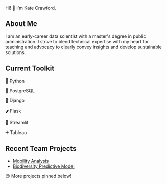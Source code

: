 Hi! 👋 I'm Kate Crawford. 

## About Me

I am an early-career data scientist with a master's degree in public administration. I strive to blend technical expertise with my heart for teaching and advocacy to clearly convey insights and develop sustainable solutions.

## Current Toolkit

🐍 Python

🐘 PostgreSQL

🐸 Django

🌶️ Flask

👑 Streamlit

➕ Tableau

## Recent Team Projects

- [Mobility Analysis](https://github.com/franknvk/wdl_challenge_1)
- [Biodiversity Predictive Model](https://github.com/lara-es/cascais_phase2)

😊 More projects pinned below!
